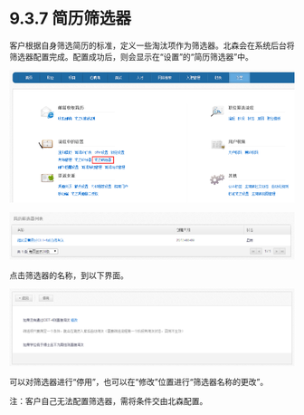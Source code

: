 # 9.3.7 简历筛选器

客户根据自身筛选简历的标准，定义一些淘汰项作为筛选器。北森会在系统后台将筛选器配置完成。配置成功后，则会显示在“设置”的“简历筛选器”中。

![](image638.png)

![](image640.png)

点击筛选器的名称，到以下界面。

![](image642.png)

可以对筛选器进行“停用”，也可以在“修改”位置进行“筛选器名称的更改”。

注：客户自己无法配置筛选器，需将条件交由北森配置。
